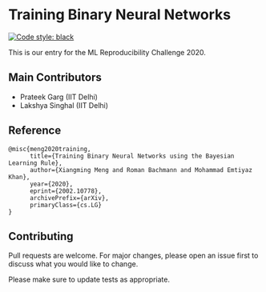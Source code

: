 # Training Binary Neural Networks
<p align="left">
<a href="https://github.com/psf/black"><img alt="Code style: black" src="https://img.shields.io/badge/code%20style-black-000000.svg"></a>
</p>

This is our entry for the ML Reproducibility Challenge 2020.



## Main Contributors
* Prateek Garg (IIT Delhi)
* Lakshya Singhal (IIT Delhi)

## Reference
```
@misc{meng2020training,
      title={Training Binary Neural Networks using the Bayesian Learning Rule}, 
      author={Xiangming Meng and Roman Bachmann and Mohammad Emtiyaz Khan},
      year={2020},
      eprint={2002.10778},
      archivePrefix={arXiv},
      primaryClass={cs.LG}
}
```

## Contributing
Pull requests are welcome. For major changes, please open an issue first to discuss what you would like to change.

Please make sure to update tests as appropriate.